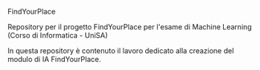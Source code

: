 FindYourPlace


Repository per il progetto FindYourPlace per l'esame di Machine Learning
(Corso di Informatica - UniSA)

In questa repository è contenuto il lavoro dedicato alla creazione del modulo di IA FindYourPlace.

